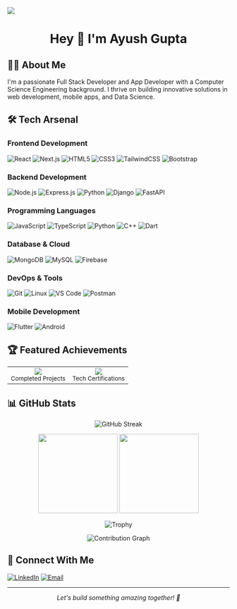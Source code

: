 [![](https://visitcount.itsvg.in/api?id=anshc022&label=Profile%20Views&color=1&icon=5&pretty=true)](https://visitcount.itsvg.in)

<h1 align="center">
Hey 👋 I'm Ayush Gupta
</h1>

## 👨‍💻 About Me
I'm a passionate Full Stack Developer and App Developer with a Computer Science Engineering background. I thrive on building innovative solutions in web development, mobile apps, and Data Science.

## 🛠️ Tech Arsenal

### Frontend Development
![React](https://img.shields.io/badge/-React-61DAFB?style=flat&logo=react&logoColor=black)
![Next.js](https://img.shields.io/badge/-Next.js-000000?style=flat&logo=next.js&logoColor=white)
![HTML5](https://img.shields.io/badge/-HTML5-E34F26?style=flat&logo=html5&logoColor=white)
![CSS3](https://img.shields.io/badge/-CSS3-1572B6?style=flat&logo=css3&logoColor=white)
![TailwindCSS](https://img.shields.io/badge/-TailwindCSS-38B2AC?style=flat&logo=tailwind-css&logoColor=white)
![Bootstrap](https://img.shields.io/badge/-Bootstrap-7952B3?style=flat&logo=bootstrap&logoColor=white)
<!-- ![Vue.js](https://img.shields.io/badge/-Vue.js-4FC08D?style=flat&logo=vue.js&logoColor=white) -->

### Backend Development
![Node.js](https://img.shields.io/badge/-Node.js-339933?style=flat&logo=node.js&logoColor=white)
![Express.js](https://img.shields.io/badge/-Express.js-000000?style=flat&logo=express&logoColor=white)
![Python](https://img.shields.io/badge/-Python-3776AB?style=flat&logo=Python&logoColor=white)
![Django](https://img.shields.io/badge/-Django-092E20?style=flat&logo=django&logoColor=white)
![FastAPI](https://img.shields.io/badge/-FastAPI-009688?style=flat&logo=fastapi&logoColor=white)

### Programming Languages
![JavaScript](https://img.shields.io/badge/-JavaScript-F7DF1E?style=flat&logo=JavaScript&logoColor=black)
![TypeScript](https://img.shields.io/badge/-TypeScript-3178C6?style=flat&logo=typescript&logoColor=white)
![Python](https://img.shields.io/badge/-Python-3776AB?style=flat&logo=Python&logoColor=white)
![C++](https://img.shields.io/badge/-C++-00599C?style=flat&logo=c%2B%2B&logoColor=white)
![Dart](https://img.shields.io/badge/Dart-8A2BE2)
<!-- ![Java](https://img.shields.io/badge/-Java-007396?style=flat&logo=java&logoColor=white) -->

### Database & Cloud
![MongoDB](https://img.shields.io/badge/-MongoDB-47A248?style=flat&logo=mongodb&logoColor=white)
![MySQL](https://img.shields.io/badge/-MySQL-4479A1?style=flat&logo=mysql&logoColor=white)
![Firebase](https://img.shields.io/badge/-Firebase-FFCA28?style=flat&logo=firebase&logoColor=black)
<!-- ![Supabase](https://img.shields.io/badge/-Supabase-3ECF8E?style=flat&logo=supabase&logoColor=white) -->
<!-- ![PostgreSQL](https://img.shields.io/badge/-PostgreSQL-336791?style=flat&logo=postgresql&logoColor=white) -->
<!-- ![AWS](https://img.shields.io/badge/-AWS-232F3E?style=flat&logo=amazon-aws&logoColor=white) -->

### DevOps & Tools
![Git](https://img.shields.io/badge/-Git-F05032?style=flat&logo=git&logoColor=white)
![Linux](https://img.shields.io/badge/-Linux-FCC624?style=flat&logo=linux&logoColor=black)
![VS Code](https://img.shields.io/badge/-VS%20Code-007ACC?style=flat&logo=visual-studio-code&logoColor=white)
![Postman](https://img.shields.io/badge/-Postman-FF6C37?style=flat&logo=postman&logoColor=white)
<!-- ![Docker](https://img.shields.io/badge/-Docker-2496ED?style=flat&logo=docker&logoColor=white) -->
<!-- ![Nginx](https://img.shields.io/badge/-Nginx-009639?style=flat&logo=nginx&logoColor=white) -->
<!-- ![GitHub Actions](https://img.shields.io/badge/-GitHub_Actions-2088FF?style=flat&logo=github-actions&logoColor=white) -->

### Mobile Development
![Flutter](https://img.shields.io/badge/-Flutter-02569B?style=flat&logo=flutter&logoColor=white)
![Android](https://img.shields.io/badge/-Android-3DDC84?style=flat&logo=android&logoColor=white)
<!-- ![React Native](https://img.shields.io/badge/-React_Native-61DAFB?style=flat&logo=react&logoColor=black) -->

## 🏆 Featured Achievements

<div align="center">
  <table>
    <tr>
      <td align="center">
        <img src="https://img.shields.io/badge/10+-Projects-31C442?style=for-the-badge&logo=github&logoColor=white"/>
        <br />
        <small>Completed Projects</small>
      </td>
      <!-- <td align="center">
        <img src="https://img.shields.io/badge/500+-Contributions-2088FF?style=for-the-badge&logo=github&logoColor=white"/>
        <br />
        <small>Open Source Contributions</small>
      </td> -->
      <td align="center">
        <img src="https://img.shields.io/badge/5+-Certifications-FF6C37?style=for-the-badge&logo=acclaim&logoColor=white"/>
        <br />
        <small>Tech Certifications</small>
      </td>
    </tr>
  </table>
</div>

## 📊 GitHub Stats
<p align="center">
  <img src="https://github-readme-streak-stats.herokuapp.com/?user=anshc022&theme=dark" alt="GitHub Streak"/>
</p>

<p align="center">
  <img height="180em" src="https://github-readme-stats.vercel.app/api?username=theayushgupta08&show_icons=true&theme=dark&count_private=true&include_all_commits=true"/>
  <img height="180em" src="https://github-readme-stats.vercel.app/api/top-langs/?username=theayushgupta08&layout=compact&theme=dark&langs_count=8"/>
</p>

<p align="center">
  <img src="https://github-profile-trophy.vercel.app/?username=theayushgupta08&theme=darkhub&no-frame=true&row=1&column=7" alt="Trophy"/>
</p>

<p align="center">
  <img src="https://github-readme-activity-graph.vercel.app/graph?username=theayushgupta08&theme=react-dark&hide_border=true&custom_title=Contribution%20Graph&area=true&point=false&line=31C442&area_color=21914A" alt="Contribution Graph"/>
</p>

<!-- <p align="center">
  <img src="https://raw.githubusercontent.com/Platane/snk/output/github-contribution-grid-snake.svg" alt="Snake animation"/>
</p> -->

## 🤝 Connect With Me
[![LinkedIn](https://img.shields.io/badge/-LinkedIn-0077B5?style=flat&logo=LinkedIn&logoColor=white)](https://www.linkedin.com/in/theayushgupta08/)
[![Email](https://img.shields.io/badge/-Email-D14836?style=flat&logo=Gmail&logoColor=white)](mailto:mrayushg08@gmail.com)
<!-- [![Portfolio](https://img.shields.io/badge/-Portfolio-000000?style=flat&logo=About.me&logoColor=white)](https://portfolio link/) -->

---
<p align="center">
  <i>Let's build something amazing together! 🚀</i>
</p>
